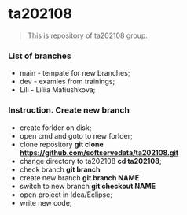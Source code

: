 # ta202108

> This is repository of ta202108 group.

### List of branches

- main - tempate for new branches;
- dev - examles from trainings;
- Lili - Liliia Matiushkova;

### Instruction. Create new branch

- create forlder on disk;
- open cmd and goto to new forlder;
- clone repository **git clone https://github.com/softservedata/ta202108.git**
- change directory to ta202108 **cd ta202108**;
- check branch **git branch**
- create new branch **git branch NAME**
- switch to new branch **git checkout NAME**
- open project in Idea/Eclipse;
- write new code;
